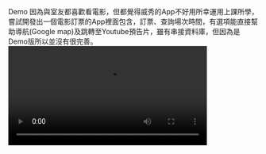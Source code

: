 Demo
因為與室友都喜歡看電影，但都覺得威秀的App不好用所幸運用上課所學，嘗試開發出一個電影訂票的App裡面包含，訂票、查詢場次時間，有選項能直接幫助導航(Google map)及跳轉至Youtube預告片，雖有串接資料庫，但因為是Demo版所以並沒有很完善。
<video width="400" controls>
  <source src=".github/public/Demo.mp4" type="video/mp4">
  Your browser does not support HTML video.
</video>